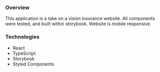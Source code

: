 ### Overview
This application is a take on a vision insurance website. All components were tested, and built within storybook.
Website is mobile responsive.

### Technologies
- React
- TypeScript
- Storybook
- Styled Components
